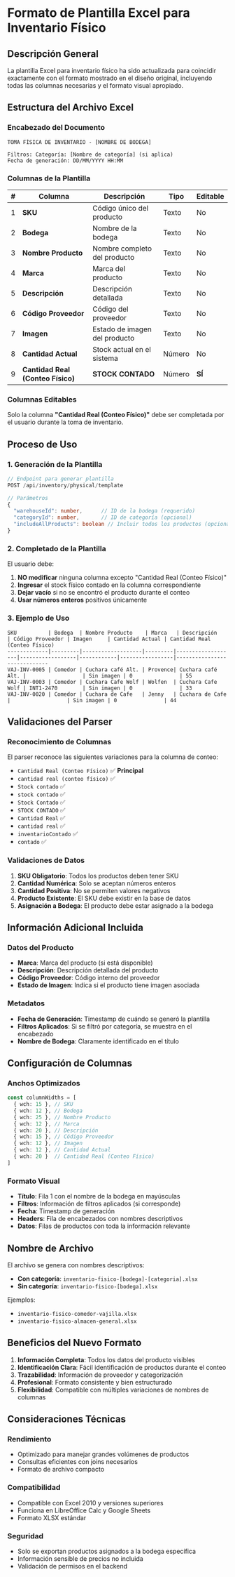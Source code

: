 # Formato de Plantilla Excel para Inventario Físico

## Descripción General

La plantilla Excel para inventario físico ha sido actualizada para coincidir exactamente con el formato mostrado en el diseño original, incluyendo todas las columnas necesarias y el formato visual apropiado.

## Estructura del Archivo Excel

### Encabezado del Documento

```
TOMA FÍSICA DE INVENTARIO - [NOMBRE DE BODEGA]

Filtros: Categoría: [Nombre de categoría] (si aplica)
Fecha de generación: DD/MM/YYYY HH:MM
```

### Columnas de la Plantilla

| # | Columna | Descripción | Tipo | Editable |
|---|---------|-------------|------|----------|
| 1 | **SKU** | Código único del producto | Texto | No |
| 2 | **Bodega** | Nombre de la bodega | Texto | No |
| 3 | **Nombre Producto** | Nombre completo del producto | Texto | No |
| 4 | **Marca** | Marca del producto | Texto | No |
| 5 | **Descripción** | Descripción detallada | Texto | No |
| 6 | **Código Proveedor** | Código del proveedor | Texto | No |
| 7 | **Imagen** | Estado de imagen del producto | Texto | No |
| 8 | **Cantidad Actual** | Stock actual en el sistema | Número | No |
| 9 | **Cantidad Real (Conteo Físico)** | **STOCK CONTADO** | Número | **SÍ** |

### Columnas Editables

Solo la columna **"Cantidad Real (Conteo Físico)"** debe ser completada por el usuario durante la toma de inventario.

## Proceso de Uso

### 1. Generación de la Plantilla

```typescript
// Endpoint para generar plantilla
POST /api/inventory/physical/template

// Parámetros
{
  "warehouseId": number,      // ID de la bodega (requerido)
  "categoryId": number,       // ID de categoría (opcional)
  "includeAllProducts": boolean // Incluir todos los productos (opcional)
}
```

### 2. Completado de la Plantilla

El usuario debe:
1. **NO modificar** ninguna columna excepto "Cantidad Real (Conteo Físico)"
2. **Ingresar** el stock físico contado en la columna correspondiente
3. **Dejar vacío** si no se encontró el producto durante el conteo
4. **Usar números enteros** positivos únicamente

### 3. Ejemplo de Uso

```excel
SKU          | Bodega  | Nombre Producto    | Marca   | Descripción       | Código Proveedor | Imagen     | Cantidad Actual | Cantidad Real (Conteo Físico)
-------------|---------|-------------------|---------|-------------------|------------------|------------|-----------------|-----------------------------
VAJ-INV-0005 | Comedor | Cuchara café Alt. | Provence| Cuchara café Alt. |                  | Sin imagen | 0               | 55
VAJ-INV-0003 | Comedor | Cuchara Cafe Wolf | Wolfen  | Cuchara Cafe Wolf | INT1-2470        | Sin imagen | 0               | 33
VAJ-INV-0020 | Comedor | Cuchara de Cafe   | Jenny   | Cuchara de Cafe   |                  | Sin imagen | 0               | 44
```

## Validaciones del Parser

### Reconocimiento de Columnas

El parser reconoce las siguientes variaciones para la columna de conteo:

- `Cantidad Real (Conteo Físico)` ✅ **Principal**
- `cantidad real (conteo físico)` ✅ 
- `Stock contado` ✅ 
- `stock contado` ✅
- `Stock Contado` ✅
- `STOCK CONTADO` ✅
- `Cantidad Real` ✅
- `cantidad real` ✅
- `inventarioContado` ✅
- `contado` ✅

### Validaciones de Datos

1. **SKU Obligatorio**: Todos los productos deben tener SKU
2. **Cantidad Numérica**: Solo se aceptan números enteros
3. **Cantidad Positiva**: No se permiten valores negativos
4. **Producto Existente**: El SKU debe existir en la base de datos
5. **Asignación a Bodega**: El producto debe estar asignado a la bodega

## Información Adicional Incluida

### Datos del Producto

- **Marca**: Marca del producto (si está disponible)
- **Descripción**: Descripción detallada del producto
- **Código Proveedor**: Código interno del proveedor
- **Estado de Imagen**: Indica si el producto tiene imagen asociada

### Metadatos

- **Fecha de Generación**: Timestamp de cuándo se generó la plantilla
- **Filtros Aplicados**: Si se filtró por categoría, se muestra en el encabezado
- **Nombre de Bodega**: Claramente identificado en el título

## Configuración de Columnas

### Anchos Optimizados

```typescript
const columnWidths = [
  { wch: 15 }, // SKU
  { wch: 12 }, // Bodega
  { wch: 25 }, // Nombre Producto
  { wch: 12 }, // Marca
  { wch: 20 }, // Descripción
  { wch: 15 }, // Código Proveedor
  { wch: 12 }, // Imagen
  { wch: 12 }, // Cantidad Actual
  { wch: 20 }  // Cantidad Real (Conteo Físico)
]
```

### Formato Visual

- **Título**: Fila 1 con el nombre de la bodega en mayúsculas
- **Filtros**: Información de filtros aplicados (si corresponde)
- **Fecha**: Timestamp de generación
- **Headers**: Fila de encabezados con nombres descriptivos
- **Datos**: Filas de productos con toda la información relevante

## Nombre de Archivo

El archivo se genera con nombres descriptivos:

- **Con categoría**: `inventario-fisico-[bodega]-[categoria].xlsx`
- **Sin categoría**: `inventario-fisico-[bodega].xlsx`

Ejemplos:
- `inventario-fisico-comedor-vajilla.xlsx`
- `inventario-fisico-almacen-general.xlsx`

## Beneficios del Nuevo Formato

1. **Información Completa**: Todos los datos del producto visibles
2. **Identificación Clara**: Fácil identificación de productos durante el conteo
3. **Trazabilidad**: Información de proveedor y categorización
4. **Profesional**: Formato consistente y bien estructurado
5. **Flexibilidad**: Compatible con múltiples variaciones de nombres de columnas

## Consideraciones Técnicas

### Rendimiento

- Optimizado para manejar grandes volúmenes de productos
- Consultas eficientes con joins necesarios
- Formato de archivo compacto

### Compatibilidad

- Compatible con Excel 2010 y versiones superiores
- Funciona en LibreOffice Calc y Google Sheets
- Formato XLSX estándar

### Seguridad

- Solo se exportan productos asignados a la bodega específica
- Información sensible de precios no incluida
- Validación de permisos en el backend 